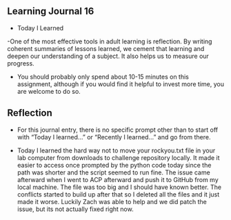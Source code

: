 ## Learning Journal 16

- Today I Learned

-One of the most effective tools in adult learning is reflection. By writing coherent summaries of lessons learned, we cement that learning and deepen our understanding of a subject. It also helps us to measure our progress.

- You should probably only spend about 10-15 minutes on this assignment, although if you would find it helpful to invest more time, you are welcome to do so.

## Reflection

- For this journal entry, there is no specific prompt other than to start off with “Today I learned…” or “Recently I learned…” and go from there.

- Today I learned the hard way not to move your rockyou.txt file in your lab computer from downloads to challenge repository locally. It made it easier to access once prompted by the python code today since the path was shorter and the script seemed to run fine. The issue came afterward when I went to ACP afterward and push it to GitHub from my local machine. The file was too big and I should have known better. The conflicts started to build up after that so I deleted all the files and it just made it worse. Luckily Zach was able to help and we did patch the issue, but its not actually fixed right now.
